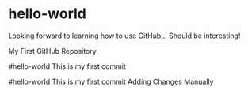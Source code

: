 hello-world
===========
Looking forward to learning how to use GitHub...
Should be interesting!

My First GitHub Repository

#hello-world
This is my first commit

#hello-world
This is my first commit
Adding Changes Manually
